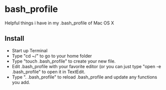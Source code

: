 bash_profile
============

Helpful things i have in my .bash_profile of Mac OS X

Install
-------

* Start up Terminal
* Type "cd ~/" to go to your home folder
* Type "touch .bash_profile" to create your new file.
* Edit .bash_profile with your favorite editor (or you can just type "open -e .bash_profile" to open it in TextEdit.
* Type ". .bash_profile" to reload .bash_profile and update any functions you add.
